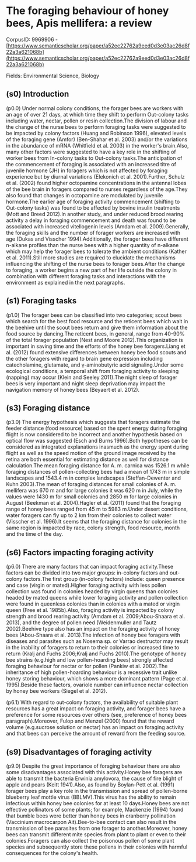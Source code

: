 # The foraging behaviour of honey bees, Apis mellifera: a review

CorpusID: 9969906 - [https://www.semanticscholar.org/paper/a52ec22762a9eed0d3e03ac26d8f22a3a621068b](https://www.semanticscholar.org/paper/a52ec22762a9eed0d3e03ac26d8f22a3a621068b)

Fields: Environmental Science, Biology

## (s0) Introduction
(p0.0) Under normal colony conditions, the forager bees are workers with an age of over 21 days, at which time they shift to perform Out-colony tasks including water, nectar, pollen or resin collection.The division of labour and the change of the nurse bees to perform foraging tasks were suggested to be impacted by colony factors (Huang and Robinson 1996), elevated levels of the foraging gene (Amfor) (Ben-Shahar et al. 2003) and/or the variations in the abundance of mRNA (Whitfield et al. 2003) in the worker's brain.Also, many other factors were suggested to have a key role in the shifting of worker bees from In-colony tasks to Out-colony tasks.The anticipation of the commencement of foraging is associated with an increased titre of juvenile hormone (JH) in foragers which is not affected by foraging experience but by diurnal variations (Elekonich et al. 2001).Further, Schulz et al. (2002) found higher octopamine concentrations in the antennal lobes of the bee brain in foragers compared to nurses regardless of the age.They also found that changes in octopamine are modulated by juvenile hormone.The earlier age of foraging activity commencement (shifting to Out-colony tasks) was found to be affected by bovine insulin treatments (Mott and Breed 2012).In another study, and under reduced brood rearing activity a delay in foraging commencement and death was found to be associated with increased vitellogenin levels (Amdam et al. 2009).Generally, the foraging skills and the number of forager workers are increased with age (Dukas and Visscher 1994).Additionally, the forager bees have different n-alkane profiles than the nurse bees with a higher quantity of n-alkane which may help the forager bees to tolerate the ambient conditions (Kather et al. 2011).Still more studies are required to elucidate the mechanisms influencing the shifting of the nurse bees to forager bees.After the change to foraging, a worker begins a new part of her life outside the colony in combination with different foraging tasks and interactions with the environment as explained in the next paragraphs.
## (s1) Foraging tasks
(p1.0) The forager bees can be classified into two categories; scout bees which search for the best food resource and the reticent bees which wait in the beehive until the scout bees return and give them information about the food source by dancing.The reticent bees, in general, range from 40-90% of the total forager population (Nest and Moore 2012).This organization is important in saving time and the efforts of the honey bee foragers.Liang et al. (2012) found extensive differences between honey bee food scouts and the other foragers with regard to brain gene expression including catecholamine, glutamate, and γ-aminobutyric acid signaling.Under some ecological conditions, a temporal shift from foraging activity to sleeping (napping) may occur (Klein and Seeley 2011).The night sleep of forager bees is very important and night sleep deprivation may impact the navigation memory of honey bees (Beyaert et al. 2012).
## (s3) Foraging distance
(p3.0) The energy hypothesis which suggests that foragers estimate the feeder distance (food resource) based on the spent energy during foraging flight is now considered to be incorrect and another hypothesis based on optical flow was suggested (Esch and Burns 1996).Both hypotheses can be considered as integrated explanations inasmuch as the energy spent during flight as well as the speed motion of the ground image received by the retina are both essential for estimating distance as well for distance calculation.The mean foraging distance for A. m. carnica was 1526.1 m while foraging distances of pollen-collecting bees had a mean of 1743 m in simple landscapes and 1543.4 m in complex landscapes (Steffan-Dewenter and Kuhn 2003).The mean of foraging distances for small colonies of A. m. mellifera was 670 m and for large colonies it was 620 m in July, while the values were 1430 m for small colonies and 2850 m for large colonies in August (Beekman et al. 2004).Hagler et al. (2011) found that the foraging range of honey bees ranged from 45 m to 5983 m.Under desert conditions, water foragers can fly up to 2 km from their colonies to collect water (Visscher et al. 1996).It seems that the foraging distance for colonies in the same region is impacted by race, colony strength, food resource, month and the time of the day.
## (s6) Factors impacting foraging activity
(p6.0) There are many factors that can impact foraging activity.These factors can be divided into two major groups: in-colony factors and out-colony factors.The first group (in-colony factors) include: queen presence and case (virgin or mated).Higher foraging activity with less pollen collection was found in colonies headed by virgin queens than colonies headed by mated queens while lower foraging activity and pollen collection were found in queenless colonies than in colonies with a mated or virgin queen (Free et al. 1985b).Also, foraging activity is impacted by colony strength and brood rearing activity (Amdam et al. 2009;Abou-Shaara et al. 2013), and the degree of pollen need (Weidenmuller and Tautz 2002).Beehive type also has an impact on the foraging activity of honey bees (Abou-Shaara et al. 2013).The infection of honey bee foragers with diseases and parasites such as Nosema sp. or Varrao destructor may result in the inability of foragers to return to their colonies or increased time to return (Kralj and Fuchs 2006;Kralj and Fuchs 2010).The genotype of honey bee strains (e.g.high and low pollen-hoarding bees) strongly affected foraging behaviour for nectar or for pollen (Pankiw et al. 2002).The inheritance of high pollen-hoarding behaviour is a recessive trait unlike honey storing behaviour, which shows a more dominant pattern (Page et al. 1995).Beside these factors, ovariole number can influence nectar collection by honey bee workers (Siegel et al. 2012).

(p6.1) With regard to out-colony factors, the availability of suitable plant resources has a great impact on foraging activity, and forager bees have a preference for some resources over others (see, preference of honey bees paragraph).Moreover, Fulop and Menzel (2000) found that the reward volume (e.g.sucrose solution or nectar) has an impact on foraging activity and that bees can perceive the amount of reward from the feeding source.
## (s9) Disadvantages of foraging activity
(p9.0) Despite the great importance of foraging behaviour there are also some disadvantages associated with this activity.Honey bee foragers are able to transmit the bacteria Erwinia amylovora, the cause of fire blight of apple and pears (Keitt 1941).Also, as found by Boylan-Pett et al. (1991) forager bees play a key role in the transmission and spread of pollen-borne blueberry leaf mottle virus (BBLMV).This virus has the ability to remain infectious within honey bee colonies for at least 10 days.Honey bees are not effective pollinators of some plants; for example, Mackenzie (1994) found that bumble bees were better than honey bees in cranberry pollination (Vaccinium macrocarpon Ait).Bee-to-bee contact can also result in the transmission of bee parasites from one forager to another.Moreover, honey bees can transmit different mite species from plant to plant or even to their colonies.Foragers can also collect the poisonous pollen of some plant species and subsequently store these pollens in their colonies with harmful consequences for the colony's health.
